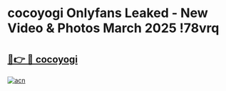 # cocoyogi Onlyfans Leaked - New Video & Photos March 2025 !78vrq

# <h2><a href="https://2ok8w2.iuczelnia.edu.pl?title=cocoyogi&ref=78vrq">🔗👉 🔴 cocoyogi</a></h2>

[![acn](https://github.com/user-attachments/assets/0f9c940e-d8b0-45ae-aac7-cd30a18b3e1c)](https://2ok8w2.iuczelnia.edu.pl?title=cocoyogi&ref=78vrq)

